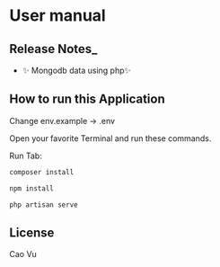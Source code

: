 # User manual

## Release Notes_

- ✨ Mongodb data using php✨

## How to run this Application

Change env.example -> .env

Open your favorite Terminal and run these commands.

Run Tab:

```sh
composer install
```

```sh
npm install
```

```sh
php artisan serve 
```

## License

Cao Vu
